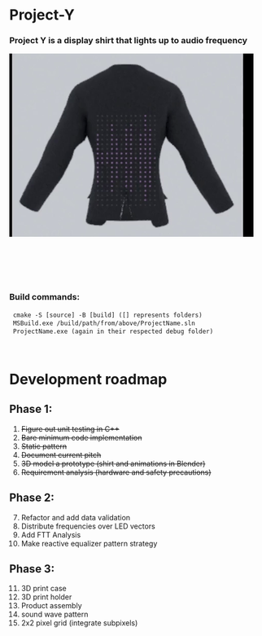 # Project-Y
### Project Y is a display shirt that lights up to audio frequency   
![A shirt that is lighting up to audio frequency](res/partyShirt.gif)

<br>
<br>
<br>
<br>

### Build commands:
     cmake -S [source] -B [build] ([] represents folders)
     MSBuild.exe /build/path/from/above/ProjectName.sln
     ProjectName.exe (again in their respected debug folder)

<br>

# Development roadmap
## Phase 1:
1. <strike>Figure out unit testing in C++</strike>
2. <strike>Bare minimum code implementation</strike>
3. <strike>Static pattern</strike>
4. <strike>Document current pitch</strike>
5. <strike>3D model a prototype (shirt and animations in Blender)</strike>
6. <strike>Requirement analysis (hardware and safety precautions)</strike>

## Phase 2:
7. Refactor and add data validation
8. Distribute frequencies over LED vectors
9. Add FTT Analysis
10. Make reactive equalizer pattern strategy

## Phase 3:
11. 3D print case
12. 3D print holder
13. Product assembly
14. sound wave pattern
15. 2x2 pixel grid (integrate subpixels)